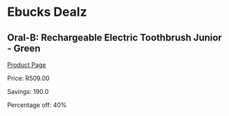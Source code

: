 
# Ebucks Dealz
## Oral-B: Rechargeable Electric Toothbrush Junior - Green
[Product Page](https://www.ebucks.com/web/shop/productSelected.do?prodId=539025436&catId=908594260)

Price: R509.00

Savings: 190.0

Percentage off: 40%
	